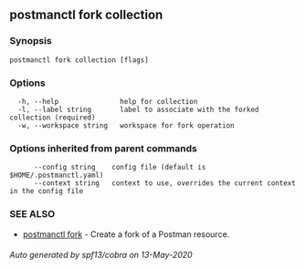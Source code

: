 ## postmanctl fork collection



### Synopsis



```
postmanctl fork collection [flags]
```

### Options

```
  -h, --help               help for collection
  -l, --label string       label to associate with the forked collection (required)
  -w, --workspace string   workspace for fork operation
```

### Options inherited from parent commands

```
      --config string    config file (default is $HOME/.postmanctl.yaml)
      --context string   context to use, overrides the current context in the config file
```

### SEE ALSO

* [postmanctl fork](postmanctl_fork.md)	 - Create a fork of a Postman resource.

###### Auto generated by spf13/cobra on 13-May-2020
